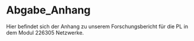 # Abgabe_Anhang
Hier befindet sich der Anhang zu unserem Forschungsbericht für die PL in dem Modul 226305 Netzwerke.
